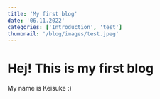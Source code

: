 ```yaml
---
title: 'My first blog'
date: '06.11.2022'
categories: ['Introduction', 'test']
thumbnail: '/blog/images/test.jpeg'
---
```


# Hej! This is my first blog

My name is Keisuke :)

